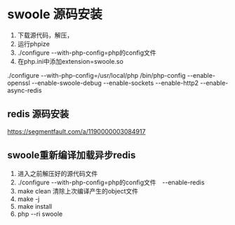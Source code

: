 # swoole 源码安装

1. 下载源代码，解压，
2. 运行phpize
3. ./configure --with-php-config=php的config文件
4. 在php.ini中添加extension=swoole.so

./configure --with-php-config=/usr/local/php
/bin/php-config --enable-openssl --enable-swoole-debug --enable-sockets --enable-http2 --enable-async-redis

## redis 源码安装

https://segmentfault.com/a/1190000003084917

## swoole重新编译加载异步redis

1. 进入之前解压好的源代码文件
2. ./configure --with-php-config=php的config文件　--enable-redis
3. make clean 清除上次编译产生的object文件
4. make -j
5. make install
6. php --ri swoole

